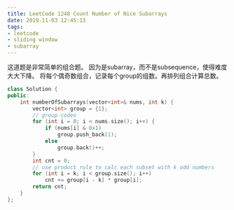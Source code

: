 ```yaml
---
title: LeetCode 1248 Count Number of Nice Subarrays
date: 2019-11-03 12:45:13
tags:
- leetcode
- sliding window
- subarray
---
```


这道题是非常简单的组合题。
因为是subarray，而不是subsequence，使得难度大大下降。
将每个偶奇数组合，记录每个group的组数。再排列组合计算总数。

```c++
class Solution {
public:
    int numberOfSubarrays(vector<int>& nums, int k) {
        vector<int> group = {1};
        // group codes
        for (int i = 0; i < nums.size(); i++) {
            if (nums[i] & 0x1)
                group.push_back(1);
            else
                group.back()++;
        }
        int cnt = 0;
        // use product rule to calc each subset with k odd numbers
        for (int i = k; i < group.size(); i++)
            cnt += group[i - k] * group[i];
        return cnt;
    }
};
```